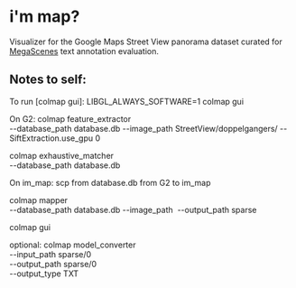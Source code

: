 # i'm map?

Visualizer for the Google Maps Street View panorama dataset curated for [MegaScenes](https://megascenes.github.io/) text annotation evaluation. 

## Notes to self:
To run [colmap gui]: LIBGL_ALWAYS_SOFTWARE=1 colmap gui

On G2: 
colmap feature_extractor \
--database_path database.db
--image_path StreetView/doppelgangers/<location>
--SiftExtraction.use_gpu 0

colmap exhaustive_matcher \
--database_path database.db

On im_map:
scp from database.db from G2 to im_map

colmap mapper \
--database_path database.db
--image_path <image directory>
--output_path sparse

colmap gui 

optional:
colmap model_converter \
--input_path sparse/0 \
--output_path sparse/0 \
--output_type TXT
